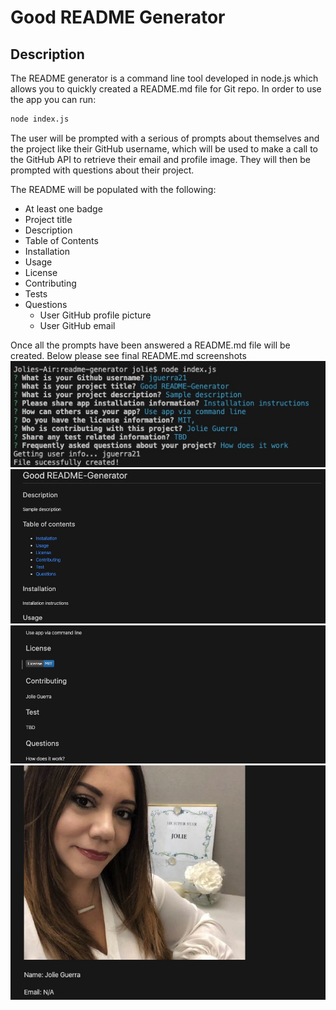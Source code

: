 # Good README Generator

## Description
The README generator is a command line tool developed in node.js which allows you to quickly created a README.md file for Git repo.
In order to use the app you can run:

```sh
node index.js
```

The user will be prompted with a serious of prompts about themselves and the project like their GitHub username, which will be used to make a call to the GitHub API to retrieve their email and profile image. They will then be prompted with questions about their project.

The README will be populated with the following:

* At least one badge
* Project title
* Description
* Table of Contents
* Installation
* Usage
* License
* Contributing
* Tests
* Questions
  * User GitHub profile picture
  * User GitHub email

Once all the prompts have been answered a README.md file will be created. Below please see final README.md screenshots
![](./images/Image-1.jpeg)
![](./images/Image-2.jpeg)
![](./images/Image-3.jpeg)
![](./images/Image-4.jpeg)
